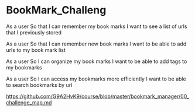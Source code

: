 # BookMark_Challeng

As a user
So that I can remember my book marks
I want to see a list of urls that I previously stored

As a user
So that I can remember new book marks
I want to be able to add urls to my book mark list

As a user
So I can organize my book marks
I want to be able to add tags to my bookmarks

As a user
So I can access my bookmarks more efficiently
I want to be able to search bookmarks by url

https://github.com/G9A2HvK9/course/blob/master/bookmark_manager/00_challenge_map.md
